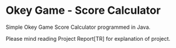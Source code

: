 # Okey Game - Score Calculator
Simple Okey Game Score Calculator programmed in Java.

Please mind reading Project Report[TR] for explanation of project.
